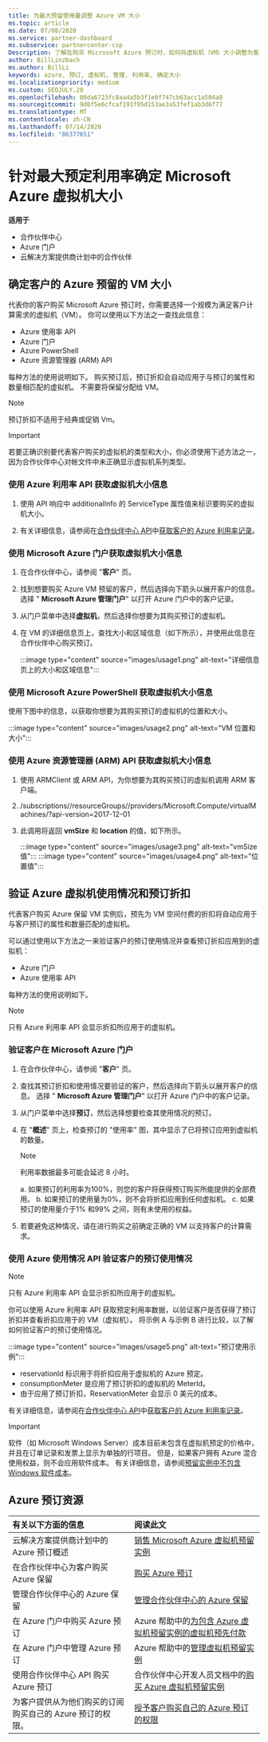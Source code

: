 ```yaml
---
title: 为最大预留使用量调整 Azure VM 大小
ms.topic: article
ms.date: 07/08/2020
ms.service: partner-dashboard
ms.subservice: partnercenter-csp
Description: 了解在购买 Microsoft Azure 预订时，如何将虚拟机（VM）大小调整为客户的计算需求。
author: BillLinzbach
ms.author: BillLi
keywords: azure, 预订, 虚拟机, 管理, 利用率, 确定大小
ms.localizationpriority: medium
ms.custom: SEOJULY.20
ms.openlocfilehash: 00da6723fc8aa4a5b3f1e0f747cb63acc1a504a8
ms.sourcegitcommit: 9d0f5e6cfcaf191f95d153ae3a53fef1ab3d6f77
ms.translationtype: MT
ms.contentlocale: zh-CN
ms.lasthandoff: 07/14/2020
ms.locfileid: "86377651"
---
```

# <a name="microsoft-azure-vm-sizing-for-maximum-reservation-usage"></a>针对最大预定利用率确定 Microsoft Azure 虚拟机大小

**适用于**

- 合作伙伴中心
- Azure 门户
- 云解决方案提供商计划中的合作伙伴

## <a name="determine-the-vm-size-for-a-customers-azure-reservation"></a>确定客户的 Azure 预留的 VM 大小

代表你的客户购买 Microsoft Azure 预订时，你需要选择一个规模为满足客户计算需求的虚拟机（VM）。 你可以使用以下方法之一查找此信息：

- Azure 使用率 API
- Azure 门户
- Azure PowerShell
- Azure 资源管理器 (ARM) API

每种方法的使用说明如下。 购买预订后，预订折扣会自动应用于与预订的属性和数量相匹配的虚拟机。 不需要将保留分配给 VM。

>[!NOTE]
>预订折扣不适用于经典或促销 Vm。

>[!IMPORTANT]
>若要正确识别要代表客户购买的虚拟机的类型和大小，你必须使用下述方法之一，因为合作伙伴中心对帐文件中未正确显示虚拟机系列类型。

### <a name="get-vm-sizing-information-using-the-azure-utilization-api"></a>使用 Azure 利用率 API 获取虚拟机大小信息

1. 使用 API 响应中 additionalInfo 的 ServiceType 属性值来标识要购买的虚拟机大小。

2. 有关详细信息，请参阅在[合作伙伴中心 API](https://docs.microsoft.com/partner-center/develop/)中[获取客户的 Azure 利用率记录](https://docs.microsoft.com/partner-center/develop/get-a-customer-s-utilization-record-for-azure)。

### <a name="get-vm-sizing-information-using-the-microsoft-azure-portal"></a>使用 Microsoft Azure 门户获取虚拟机大小信息

1. 在合作伙伴中心，请参阅 "**客户**" 页。

2. 找到想要购买 Azure VM 预留的客户，然后选择向下箭头以展开客户的信息。 选择 " **Microsoft Azure 管理门户**" 以打开 Azure 门户中的客户记录。

3. 从门户菜单中选择**虚拟机**，然后选择你想要为其购买预订的虚拟机。

4. 在 VM 的详细信息页上，查找大小和区域信息（如下所示），并使用此信息在合作伙伴中心购买预订。  

   :::image type="content" source="images/usage1.png" alt-text="详细信息页上的大小和区域信息":::

### <a name="get-vm-sizing-information-using-microsoft-azure-powershell"></a>使用 Microsoft Azure PowerShell 获取虚拟机大小信息

使用下图中的信息，以获取你想要为其购买预订的虚拟机的位置和大小。 

:::image type="content" source="images/usage2.png" alt-text="VM 位置和大小":::

### <a name="get-vm-sizing-information-using-the-azure-resource-manager-arm-api"></a>使用 Azure 资源管理器 (ARM) API 获取虚拟机大小信息

1. 使用 ARMClient 或 ARM API，为你想要为其购买预订的虚拟机调用 ARM 客户端。

2. /subscriptions/<Subscription ID>/resourceGroups/<Resource group name>/providers/Microsoft.Compute/virtualMachines/<VM Instance Name>?api-version=2017-12-01

3. 此调用将返回 **vmSize** 和 **location** 的值，如下所示。

    :::image type="content" source="images/usage3.png" alt-text="vmSize 值":::
    :::image type="content" source="images/usage4.png" alt-text="位置值":::

## <a name="verify-azure-vm-usage-and-reservation-discount"></a>验证 Azure 虚拟机使用情况和预订折扣

代表客户购买 Azure 保留 VM 实例后，预先为 VM 空间付费的折扣将自动应用于与客户预订的属性和数量匹配的虚拟机。

可以通过使用以下方法之一来验证客户的预订使用情况并查看预订折扣应用到的虚拟机：

- Azure 门户
- Azure 使用率 API

每种方法的使用说明如下。

>[!NOTE]
>只有 Azure 利用率 API 会显示折扣所应用于的虚拟机。  

### <a name="verify-the-customers-reservation-usage-in-the-microsoft-azure-portal"></a>验证客户在 Microsoft Azure 门户

1. 在合作伙伴中心，请参阅 "**客户**" 页。

2. 查找其预订折扣和使用情况要验证的客户，然后选择向下箭头以展开客户的信息。 选择 " **Microsoft Azure 管理门户**" 以打开 Azure 门户中的客户记录。
3. 从门户菜单中选择**预订**，然后选择想要检查其使用情况的预订。
4. 在 "**概述**" 页上，检查预订的 "使用率" 图，其中显示了已将预订应用到虚拟机的数量。

    >[!NOTE]
    >利用率数据最多可能会延迟 8 小时。

    a. 如果预订的利用率为100%，则您的客户将获得预订购买所能提供的全部费用。
    b. 如果预订的使用量为0%，则不会将折扣应用到任何虚拟机。
    c. 如果预订的使用量介于1% 和99% 之间，则有未使用的权益。

5. 若要避免这种情况，请在进行购买之前确定正确的 VM 以支持客户的计算需求。

### <a name="verify-the-customers-reservation-usage-with-the-azure-utilization-api"></a>使用 Azure 使用情况 API 验证客户的预订使用情况

>[!NOTE]
>只有 Azure 利用率 API 会显示折扣所应用于的虚拟机。  

你可以使用 Azure 利用率 API 获取预定利用率数据，以验证客户是否获得了预订折扣并查看折扣应用于的 VM（虚拟机）。 将示例 A 与示例 B 进行比较，以了解如何验证客户的预订使用情况。

:::image type="content" source="images/usage5.png" alt-text="预订使用示例":::

- reservationId 标识用于将折扣应用于虚拟机的 Azure 预定。
- consumptionMeter 是应用了预订折扣的虚拟机的 MeterId。
- 由于应用了预订折扣，ReservationMeter 会显示 0 美元的成本。

有关详细信息，请参阅在[合作伙伴中心 API](https://docs.microsoft.com/partner-center/develop/)中[获取客户的 Azure 利用率记录](https://docs.microsoft.com/partner-center/develop/get-a-customer-s-utilization-record-for-azure)。

>[!IMPORTANT]
>软件（如 Microsoft Windows Server）成本目前未包含在虚拟机预定的价格中，并且在订单记录和发票上显示为单独的行项目。 但是，如果客户拥有 Azure 混合使用权益，则不会应用软件成本。 有关详细信息，请参阅[预留实例中不包含 Windows 软件成本](https://docs.microsoft.com/azure/billing/billing-reserved-instance-windows-software-costs)。  

## <a name="azure-reservations-resources"></a>Azure 预订资源

|**有关以下方面的信息**   |**阅读此文**    |
|:-----------------------------|:-----------------|
|云解决方案提供商计划中的 Azure 预订概述  | [销售 Microsoft Azure 虚拟机预留实例](azure-reservations.md)
|在合作伙伴中心为客户购买 Azure 保留   | [购买 Azure 预订](azure-reservations-buying.md)
|管理合作伙伴中心的 Azure 保留 | [管理合作伙伴中心的 Azure 保留](azure-reservations-manage.md)
|在 Azure 门户中购买 Azure 预订 | Azure 帮助中的[为包含 Azure 虚拟机预留实例的虚拟机预先付款](https://docs.microsoft.com/azure/virtual-machines/windows/prepay-reserved-vm-instances) |
|在 Azure 门户中管理 Azure 预订   | Azure 帮助中的[管理虚拟机预留实例](https://docs.microsoft.com/azure/billing/billing-manage-reserved-vm-instance)  |
|使用合作伙伴中心 API 购买 Azure 预订 | 合作伙伴中心开发人员文档中的[购买 Azure 虚拟机预留实例](https://docs.microsoft.com/partner-center/develop/purchase-azure-reservations)   |
|为客户提供从为他们购买的订阅购买自己的 Azure 预订的权限。 | [授予客户购买自己的 Azure 预订的权限](give-customers-permission.md)   |
